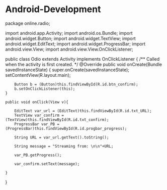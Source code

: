 Android-Development
===================
package online.radio;


import android.app.Activity;
import android.os.Bundle;
import android.widget.Button;
import android.widget.TextView;
import android.widget.EditText;
import android.widget.ProgressBar;
import android.view.View;
import android.view.View.OnClickListener;

public class Odio extends Activity implements OnClickListener {
    /** Called when the activity is first created. */
    @Override
    public void onCreate(Bundle savedInstanceState) {
        super.onCreate(savedInstanceState);
        setContentView(R.layout.main);
        
        Button b = (Button)this.findViewById(R.id.btn_confirm);
        b.setOnClickListener(this);
    }
    
    public void onClick(View v){
      
    	EditText var_url = (EditText)this.findViewById(R.id.txt_URL);
    	TextView var_confirm = (TextView)this.findViewById(R.id.txt_confirm);
    	ProgressBar var_PB = (ProgressBar)this.findViewById(R.id.progbar_progress);
    	
    	String URL = var_url.getText().toString(); 
    	
    	String message = "Streaming from: \n\n"+URL;
    	
    	var_PB.getProgress();
    	
    	var_confirm.setText(message);    	
    	   	
    }
}